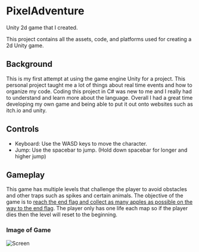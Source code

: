 # **PixelAdventure**
Unity 2d game that I created.

This project contains all the assets, code, and platforms used for creating a 2d Unity game. 

## **Background**
This is my first attempt at using the game engine Unity for a project. This personal project taught me a lot of things about real time events
and how to organize my code. Coding this project in C# was new to me and I really had to understand and learn more about the language. 
Overall I had a great time developing my own game and being able to put it out onto websites such as itch.io and unity.

## **Controls**
* Keyboard: Use the WASD keys to move the character.
* Jump: Use the spacebar to jump. (Hold down spacebar for longer and higher jump)

## **Gameplay**
This game has multiple levels that challenge the player to avoid obstacles and other traps such as spikes and certain animals. 
The objective of the game is to <ins>reach the end flag and collect as many apples as possible on the way to the end flag</ins>.
The player only has one life each map so if the player dies then the level will reset to the beginning.

### Image of Game
![Screen](https://github.com/Hvang0702/PixelAdventure/assets/120008455/6038b3ca-8300-4fee-86ef-b3dbba440319)




